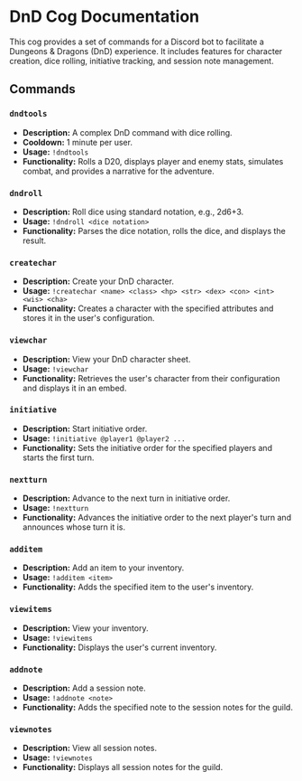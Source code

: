 # DnD Cog Documentation

This cog provides a set of commands for a Discord bot to facilitate a Dungeons & Dragons (DnD) experience. It includes features for character creation, dice rolling, initiative tracking, and session note management.

## Commands

### `dndtools`

* **Description:** A complex DnD command with dice rolling.
* **Cooldown:** 1 minute per user.
* **Usage:** `!dndtools`
* **Functionality:** Rolls a D20, displays player and enemy stats, simulates combat, and provides a narrative for the adventure.

### `dndroll`

* **Description:** Roll dice using standard notation, e.g., 2d6+3.
* **Usage:** `!dndroll <dice notation>`
* **Functionality:** Parses the dice notation, rolls the dice, and displays the result.

### `createchar`

* **Description:** Create your DnD character.
* **Usage:** `!createchar <name> <class> <hp> <str> <dex> <con> <int> <wis> <cha>`
* **Functionality:** Creates a character with the specified attributes and stores it in the user's configuration.

### `viewchar`

* **Description:** View your DnD character sheet.
* **Usage:** `!viewchar`
* **Functionality:** Retrieves the user's character from their configuration and displays it in an embed.

### `initiative`

* **Description:** Start initiative order.
* **Usage:** `!initiative @player1 @player2 ...`
* **Functionality:** Sets the initiative order for the specified players and starts the first turn.

### `nextturn`

* **Description:** Advance to the next turn in initiative order.
* **Usage:** `!nextturn`
* **Functionality:** Advances the initiative order to the next player's turn and announces whose turn it is.

### `additem`

* **Description:** Add an item to your inventory.
* **Usage:** `!additem <item>`
* **Functionality:** Adds the specified item to the user's inventory.

### `viewitems`

* **Description:** View your inventory.
* **Usage:** `!viewitems`
* **Functionality:** Displays the user's current inventory.

### `addnote`

* **Description:** Add a session note.
* **Usage:** `!addnote <note>`
* **Functionality:** Adds the specified note to the session notes for the guild.

### `viewnotes`

* **Description:** View all session notes.
* **Usage:** `!viewnotes`
* **Functionality:** Displays all session notes for the guild.
